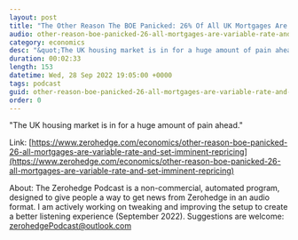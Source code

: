 ```yaml
---
layout: post
title: "The Other Reason The BOE Panicked: 26% Of All UK Mortgages Are Variable Rate And Set For Imminent Repricing"
audio: other-reason-boe-panicked-26-all-mortgages-are-variable-rate-and-set-imminent-repricing-0
category: economics
desc: "&quot;The UK housing market is in for a huge amount of pain ahead.&quot;"
duration: 00:02:33
length: 153
datetime: Wed, 28 Sep 2022 19:05:00 +0000
tags: podcast
guid: other-reason-boe-panicked-26-all-mortgages-are-variable-rate-and-set-imminent-repricing-0
order: 0
---
```

&quot;The UK housing market is in for a huge amount of pain ahead.&quot;

Link: [https://www.zerohedge.com/economics/other-reason-boe-panicked-26-all-mortgages-are-variable-rate-and-set-imminent-repricing](https://www.zerohedge.com/economics/other-reason-boe-panicked-26-all-mortgages-are-variable-rate-and-set-imminent-repricing)

About: The Zerohedge Podcast is a non-commercial, automated program, designed to give people a way to get news from Zerohedge in an audio format.  I am actively working on tweaking and improving the setup to create a better listening experience (September 2022).  Suggestions are welcome: [zerohedgePodcast@outlook.com](mailto:zerohedgePodcast@outlook.com)